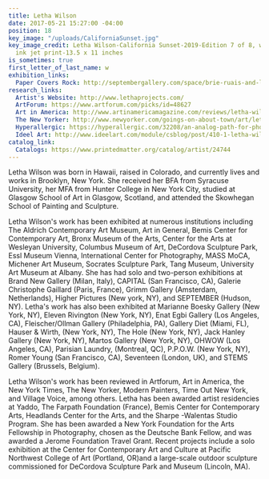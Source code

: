 ```yaml
---
title: Letha Wilson
date: 2017-05-21 15:27:00 -04:00
position: 18
key_image: "/uploads/CaliforniaSunset.jpg"
key_image_credit: Letha Wilson-California Sunset-2019-Edition 7 of 8, with 2AP-archival
  ink jet print-13.5 x 11 inches
is_sometimes: true
first_letter_of_last_name: w
exhibition_links:
  Paper Covers Rock: http://septembergallery.com/space/brie-ruais-and-letha-wilson.html
research_links:
  Artist's Website: http://www.lethaprojects.com/
  ArtForum: https://www.artforum.com/picks/id=48627
  Art in America: http://www.artinamericamagazine.com/reviews/letha-wilson/
  The New Yorker: http://www.newyorker.com/goings-on-about-town/art/letha-wilson-2
  Hyperallergic: https://hyperallergic.com/32208/an-analog-path-for-photography/
  Ideel Art: http://www.ideelart.com/module/csblog/post/410-1-letha-wilson.html
catalog_link:
  Catalogs: https://www.printedmatter.org/catalog/artist/24744
---
```


Letha Wilson was born in Hawaii, raised in Colorado, and currently lives and works in Brooklyn, New York. She received her BFA from Syracuse University, her MFA from Hunter College in New York City, studied at Glasgow School of Art in Glasgow, Scotland, and attended the Skowhegan School of Painting and Sculpture. 

Letha Wilson's work has been exhibited at numerous institutions including The Aldrich Contemporary Art Museum, Art in General, Bemis Center for Contemporary Art, Bronx Museum of the Arts, Center for the Arts at Wesleyan University, Columbus Museum of Art, DeCordova Sculpture Park, Essl Museum Vienna, International Center for Photography, MASS MoCA, Michener Art Museum, Socrates Sculpture Park, Tang Museum, University Art Museum at Albany. She has had solo and two-person exhibitions at Brand New Gallery (Milan, Italy), CAPITAL (San Francisco, CA), Galerie Christophe Gaillard (Paris, France), Grimm Gallery (Amsterdam, Netherlands), Higher Pictures (New york, NY), and SEPTEMBER (Hudson, NY). Letha's work has also been exhibited at Marianne Boesky Gallery (New York, NY), Eleven Rivington (New York, NY), Enat Egbi Gallery (Los Angeles, CA), Fleischer/Ollman Gallery (Philadelphia, PA), Gallery Diet (Miami, FL), Hauser & Wirth, (New York, NY), The Hole (New York, NY), Jack Hanley Gallery (New York, NY), Martos Gallery (New York, NY), OHWOW (Los Angeles, CA), Parisian Laundry, (Montreal, QC), P.P.O.W. (New York, NY), Romer Young (San Francisco, CA), Seventeen (London, UK), and STEMS Gallery (Brussels, Belgium).

Letha Wilson's work has been reviewed in Artforum, Art in America, the New York Times, The New Yorker, Modern Painters, Time Out New York, and Village Voice, among others. Letha has been awarded artist residencies at Yaddo, The Farpath Foundation (France), Bemis Center for Contemporary Arts, Headlands Center for the Arts, and the Sharpe -Walentas Studio Program. She has been awarded a New York Foundation for the Arts Fellowship in Photography, chosen as the Deutsche Bank Fellow, and was awarded a Jerome Foundation Travel Grant. Recent projects include a solo exhibition at the Center for Contemporary Art and Culture at Pacific Northwest College of Art (Portland, OR)and a large-scale outdoor sculpture commissioned for DeCordova Sculpture Park and Museum (Lincoln, MA).

